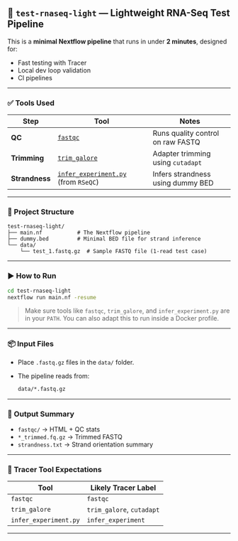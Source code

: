 
## 📄 `test-rnaseq-light` — Lightweight RNA-Seq Test Pipeline

This is a **minimal Nextflow pipeline** that runs in under **2 minutes**, designed for:

* Fast testing with Tracer
* Local dev loop validation
* CI pipelines

---

### ✅ Tools Used

| Step           | Tool                                                                             | Notes                             |
| -------------- | -------------------------------------------------------------------------------- | --------------------------------- |
| **QC**         | [`fastqc`](https://www.bioinformatics.babraham.ac.uk/projects/fastqc/)           | Runs quality control on raw FASTQ |
| **Trimming**   | [`trim_galore`](https://www.bioinformatics.babraham.ac.uk/projects/trim_galore/) | Adapter trimming using `cutadapt` |
| **Strandness** | [`infer_experiment.py`](http://rseqc.sourceforge.net/) (from `RSeQC`)            | Infers strandness using dummy BED |

---

### 📁 Project Structure

```
test-rnaseq-light/
├── main.nf           # The Nextflow pipeline
├── dummy.bed         # Minimal BED file for strand inference
└── data/
    └── test_1.fastq.gz  # Sample FASTQ file (1-read test case)
```

---

### ▶️ How to Run

```bash
cd test-rnaseq-light
nextflow run main.nf -resume
```

> Make sure tools like `fastqc`, `trim_galore`, and `infer_experiment.py` are in your `PATH`. You can also adapt this to run inside a Docker profile.

---

### 📦 Input Files

* Place `.fastq.gz` files in the `data/` folder.
* The pipeline reads from:

  ```bash
  data/*.fastq.gz
  ```

---

### 🧪 Output Summary

* `fastqc/` → HTML + QC stats
* `*_trimmed.fq.gz` → Trimmed FASTQ
* `strandness.txt` → Strand orientation summary

---

### 🧭 Tracer Tool Expectations

| Tool                  | Likely Tracer Label          |
| --------------------- | ---------------------------- |
| `fastqc`              | `fastqc`                     |
| `trim_galore`         | `trim_galore`, `cutadapt`    |
| `infer_experiment.py` | `infer_experiment` |

---



